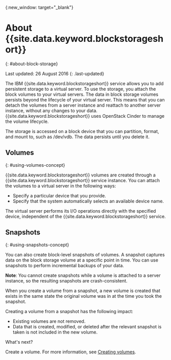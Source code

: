 {:new_window: target="_blank"}


# About {{site.data.keyword.blockstorageshort}}
{: #about-block-storage}

Last updated: 26 August 2016
{: .last-updated}

The IBM {{site.data.keyword.blockstorageshort}} service allows you to add persistent storage to a virtual server.  To use the storage, you attach the block volumes to your virtual servers. The data in block storage volumes persists beyond the lifecycle of your virtual server. This means that you can detach the volumes from a server instance and reattach to another server instance, without any changes to your data. {{site.data.keyword.blockstorageshort}} uses OpenStack Cinder to manage the volume lifecycle. 

The storage is accessed on a block device that you can partition, format, and mount to, such as /dev/vdb. The data persists until you delete it. 

## Volumes 
{: #using-volumes-concept}

{{site.data.keyword.blockstorageshort}} volumes are created through a {{site.data.keyword.blockstorageshort}} service instance. You can attach the volumes to a virtual server in the following ways:
  

* Specify a particular device that you provide. 
* Specify that the system automatically selects an available device name. 

The virtual server performs its I/O operations directly with the specified device, independent of the {{site.data.keyword.blockstorageshort}} service.

## Snapshots 
{: #using-snapshots-concept}

You can also create block-level snapshots of volumes. A snapshot captures data on the block storage volume at a specific point in time. You can use snapshots to perform incremental backups of your data. 

**Note**: You cannot create snapshots while a volume is attached to a server instance, so the resulting snapshots are crash-consistent. 

When you create a volume from a snapshot, a new volume is created that exists in the same state the original volume was in at the time you took the snapshot. 

Creating a volume from a snapshot has the following impact:

* Existing volumes are not removed.
* Data that is created, modified, or deleted after the relevant snapshot is taken is not included in the new volume.

What's next?

Create a volume. For more information, see [Creating volumes](../BlockStorage/blockstorage_creatingvolume.html).
